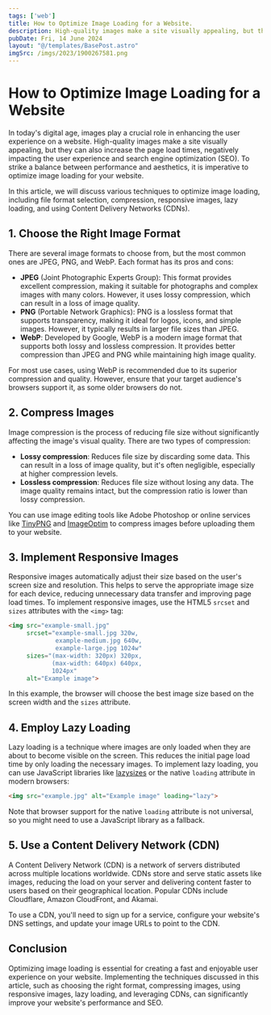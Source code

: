```yaml
---
tags: ['web']
title: How to Optimize Image Loading for a Website.
description: High-quality images make a site visually appealing, but they can also increase the page load times, negatively impacting the user experience and search engine optimization (SEO). To strike a balance between performance and aesthetics, it is imperative to optimize image loading for your website.
pubDate: Fri, 14 June 2024
layout: "@/templates/BasePost.astro"
imgSrc: /imgs/2023/1900267581.png
---
```


# How to Optimize Image Loading for a Website

In today's digital age, images play a crucial role in enhancing the user experience on a website. High-quality images make a site visually appealing, but they can also increase the page load times, negatively impacting the user experience and search engine optimization (SEO). To strike a balance between performance and aesthetics, it is imperative to optimize image loading for your website.

In this article, we will discuss various techniques to optimize image loading, including file format selection, compression, responsive images, lazy loading, and using Content Delivery Networks (CDNs).

## 1. Choose the Right Image Format

There are several image formats to choose from, but the most common ones are JPEG, PNG, and WebP. Each format has its pros and cons:

- **JPEG** (Joint Photographic Experts Group): This format provides excellent compression, making it suitable for photographs and complex images with many colors. However, it uses lossy compression, which can result in a loss of image quality.
- **PNG** (Portable Network Graphics): PNG is a lossless format that supports transparency, making it ideal for logos, icons, and simple images. However, it typically results in larger file sizes than JPEG.
- **WebP**: Developed by Google, WebP is a modern image format that supports both lossy and lossless compression. It provides better compression than JPEG and PNG while maintaining high image quality.

For most use cases, using WebP is recommended due to its superior compression and quality. However, ensure that your target audience's browsers support it, as some older browsers do not.

## 2. Compress Images

Image compression is the process of reducing file size without significantly affecting the image's visual quality. There are two types of compression:

- **Lossy compression**: Reduces file size by discarding some data. This can result in a loss of image quality, but it's often negligible, especially at higher compression levels.
- **Lossless compression**: Reduces file size without losing any data. The image quality remains intact, but the compression ratio is lower than lossy compression.

You can use image editing tools like Adobe Photoshop or online services like [TinyPNG](https://tinypng.com/) and [ImageOptim](https://imageoptim.com/) to compress images before uploading them to your website.

## 3. Implement Responsive Images

Responsive images automatically adjust their size based on the user's screen size and resolution. This helps to serve the appropriate image size for each device, reducing unnecessary data transfer and improving page load times. To implement responsive images, use the HTML5 `srcset` and `sizes` attributes with the `<img>` tag:

```html
<img src="example-small.jpg"
     srcset="example-small.jpg 320w,
             example-medium.jpg 640w,
             example-large.jpg 1024w"
     sizes="(max-width: 320px) 320px,
            (max-width: 640px) 640px,
            1024px"
     alt="Example image">
```

In this example, the browser will choose the best image size based on the screen width and the `sizes` attribute.

## 4. Employ Lazy Loading

Lazy loading is a technique where images are only loaded when they are about to become visible on the screen. This reduces the initial page load time by only loading the necessary images. To implement lazy loading, you can use JavaScript libraries like [lazysizes](https://github.com/aFarkas/lazysizes) or the native `loading` attribute in modern browsers:

```html
<img src="example.jpg" alt="Example image" loading="lazy">
```

Note that browser support for the native `loading` attribute is not universal, so you might need to use a JavaScript library as a fallback.

## 5. Use a Content Delivery Network (CDN)

A Content Delivery Network (CDN) is a network of servers distributed across multiple locations worldwide. CDNs store and serve static assets like images, reducing the load on your server and delivering content faster to users based on their geographical location. Popular CDNs include Cloudflare, Amazon CloudFront, and Akamai.

To use a CDN, you'll need to sign up for a service, configure your website's DNS settings, and update your image URLs to point to the CDN.

## Conclusion

Optimizing image loading is essential for creating a fast and enjoyable user experience on your website. Implementing the techniques discussed in this article, such as choosing the right format, compressing images, using responsive images, lazy loading, and leveraging CDNs, can significantly improve your website's performance and SEO.